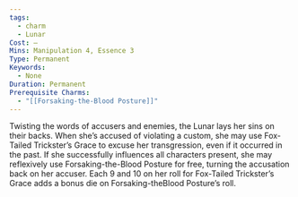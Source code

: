 ```yaml
---
tags:
  - charm
  - Lunar
Cost: —
Mins: Manipulation 4, Essence 3
Type: Permanent
Keywords:
  - None
Duration: Permanent
Prerequisite Charms:
  - "[[Forsaking-the-Blood Posture]]"
---
```

Twisting the words of accusers and enemies, the Lunar lays her sins on their backs. When she’s accused of violating a custom, she may use Fox-Tailed Trickster’s Grace to excuse her transgression, even if it occurred in the past. If she successfully influences all characters present, she may reflexively use Forsaking-the-Blood Posture for free, turning the accusation back on her accuser. Each 9 and 10 on her roll for Fox-Tailed Trickster’s Grace adds a bonus die on Forsaking-theBlood Posture’s roll.